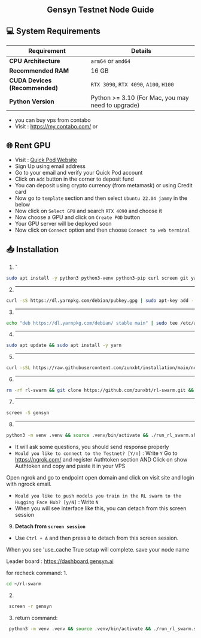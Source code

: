 <h2 align=center>Gensyn Testnet Node Guide</h2>

## 💻 System Requirements

| Requirement                        | Details                                                                                      |
|-------------------------------------|---------------------------------------------------------------------------------------------|
| **CPU Architecture**                | `arm64` or `amd64`                                                                          |
| **Recommended RAM**                 | 16 GB                                                                                       |
| **CUDA Devices (Recommended)**      | `RTX 3090`, `RTX 4090`, `A100`, `H100`                                                      |
| **Python Version**                  | Python >= 3.10 (For Mac, you may need to upgrade) 

- you can buy vps from contabo
- Visit : https://my.contabo.com/
or 
## 🌐 Rent GPU
- Visit : [Quick Pod Website](https://console.quickpod.io?affiliate=64e0d2b2-59ee-4989-a05f-f4c3b6dbb2e4)
- Sign Up using email address
- Go to your email and verify your Quick Pod account
- Click on `Add` button in the corner to deposit fund
- You can deposit using crypto currency (from metamask) or using Credit card
- Now go to `template` section and then select `Ubuntu 22.04 jammy` in the below
- Now click on `Select GPU` and search `RTX 4090` and choose it
- Now choose a GPU and click on `Create POD` button
- Your GPU server will be deployed soon
- Now click on `Connect` option and then choose `Connect to web terminal`

## 📥 Installation

1. **`**
```bash
sudo apt install -y python3 python3-venv python3-pip curl screen git yarn
```
2. ****
```bash
curl -sS https://dl.yarnpkg.com/debian/pubkey.gpg | sudo apt-key add -
```
3. ****  
```bash
echo "deb https://dl.yarnpkg.com/debian/ stable main" | sudo tee /etc/apt/sources.list.d/yarn.list
```
4. ****
```bash
sudo apt update && sudo apt install -y yarn
```

5. ****
```bash
curl -sSL https://raw.githubusercontent.com/zunxbt/installation/main/node.sh | bash
```
6. ****  
```bash
rm -rf rl-swarm && git clone https://github.com/zunxbt/rl-swarm.git && cd rl-swarm
```
7. ****
```bash
screen -S gensyn
```
8. ****
```bash
python3 -m venv .venv && source .venv/bin/activate && ./run_rl_swarm.sh
```
- It will ask some questions, you should send response properly
- ```Would you like to connect to the Testnet? [Y/n]``` : Write `Y`
Go to https://ngrok.com/ and register
 Authtoken section AND Click on show Authtoken and copy and paste it in your VPS

Open ngrok and go to endpoint open domain and click on visit site and login with ngrock email.

- ```Would you like to push models you train in the RL swarm to the Hugging Face Hub? [y/N]``` : Write `N`
- When you will see interface like this, you can detach from this screen session


9. **Detach from `screen session`**
- Use `Ctrl + A` and then press `D` to detach from this screen session.

When you see 'use_cache True setup will complete.
save your node name

Leader board : https://dashboard.gensyn.ai

for recheck command:
1.
```bash
cd ~/rl-swarm
```
2.
```bash
 screen -r gensyn
```
3. return command:
```bash
 python3 -m venv .venv && source .venv/bin/activate && ./run_rl_swarm.sh
```
